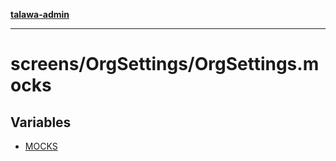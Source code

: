 [**talawa-admin**](../../../README.md)

***

# screens/OrgSettings/OrgSettings.mocks

## Variables

- [MOCKS](variables/MOCKS.md)
